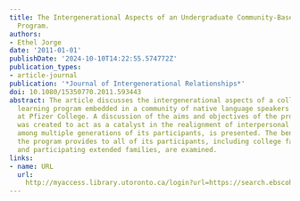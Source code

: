 ```yaml
---
title: The Intergenerational Aspects of an Undergraduate Community-Based Spanish Learning
  Program.
authors:
- Ethel Jorge
date: '2011-01-01'
publishDate: '2024-10-10T14:22:55.574772Z'
publication_types:
- article-journal
publication: '*Journal of Intergenerational Relationships*'
doi: 10.1080/15350770.2011.593443
abstract: The article discusses the intergenerational aspects of a college level Spanish
  learning program embedded in a community of native language speakers which was implemented
  at Pfizer College. A discussion of the aims and objectives of the program, which
  was created to act as a catalyst in the realignment of interpersonal relationships
  among multiple generations of its participants, is presented. The benefits that
  the program provides to all of its participants, including college faculty, students
  and participating extended families, are examined.
links:
- name: URL
  url: 
    http://myaccess.library.utoronto.ca/login?url=https://search.ebscohost.com/login.aspx?direct=true&db=cin20&AN=104680167&site=ehost-live
---
```

